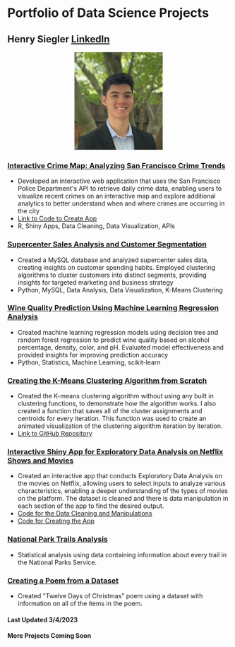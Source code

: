 # Portfolio of Data Science Projects

## Henry Siegler [LinkedIn](https://www.linkedin.com/in/henrysiegler/)
<p align="center">
<img src="https://github.com/hasiegler/Portfolio/blob/main/Images/IMG_1644.jpg?raw=true" width=200>
 </p>

### [Interactive Crime Map: Analyzing San Francisco Crime Trends](https://hasiegler.shinyapps.io/SFCrimeDashboard/)
* Developed an interactive web application that uses the San Francisco Police Department's API to retrieve daily crime data, enabling users to visualize recent crimes on an interactive map and explore additional analytics to better understand when and where crimes are occurring in the city
* [Link to Code to Create App](https://github.com/hasiegler/SFCrimeDashboard/blob/master/app.R)
* R, Shiny Apps, Data Cleaning, Data Visualization, APIs

### [Supercenter Sales Analysis and Customer Segmentation](https://github.com/hasiegler/Supercenter_Sales/blob/main/supermarket_sales_analysis.ipynb)
* Created a MySQL database and analyzed supercenter sales data, creating insights on customer spending habits. Employed clustering algorithms to cluster customers into distinct segments, providing insights for targeted marketing and business strategy
* Python, MySQL, Data Analysis, Data Visualization, K-Means Clustering

### [Wine Quality Prediction Using Machine Learning Regression Analysis](https://github.com/hasiegler/WineQuality/blob/main/WineQuality.ipynb)
* Created machine learning regression models using decision tree and random forest regression to predict wine quality based on alcohol percentage, density, color, and pH. Evaluated model effectiveness and provided insights for improving prediction accuracy
* Python, Statistics, Machine Learning, scikit-learn

### [Creating the K-Means Clustering Algorithm from Scratch](https://rpubs.com/hasiegler/926806)
* Created the K-means clustering algorithm without using any built in clustering functions, to demonstrate how the algorithm works. I also created a function that saves all of the cluster assignments and centroids for every iteration. This function was used to create an animated visualization of the clustering algorithm iteration by iteration. 
* [Link to GitHub Repository](https://github.com/hasiegler/K_Means_Clustering)

### [Interactive Shiny App for Exploratory Data Analysis on Netflix Shows and Movies](https://hasiegler.shinyapps.io/netflix_analysis/)
* Created an interactive app that conducts Exploratory Data Analysis on the movies on Netflix, allowing users to select inputs to analyze various characteristics, enabling a deeper understanding of the types of movies on the platform. The dataset is cleaned and there is data manipulation in each section of the app to find the desired output.
* [Code for the Data Cleaning and Manipulations](https://github.com/hasiegler/Netflix_Analysis/blob/master/data_manipulation.md)
* [Code for Creating the App](https://github.com/hasiegler/Netflix_Analysis/blob/master/app.R)

### [National Park Trails Analysis](https://github.com/hasiegler/National_Park_Trails/blob/main/National_Park_Trails.md)
* Statistical analysis using data containing information about every trail in the National Parks Service.

### [Creating a Poem from a Dataset](https://github.com/hasiegler/Twelve_Days_Xmas/blob/main/twelve_days_poem.md)
* Created "Twelve Days of Christmas" poem using a dataset with information on all of the items in the poem.

#### Last Updated 3/4/2023
#### More Projects Coming Soon
